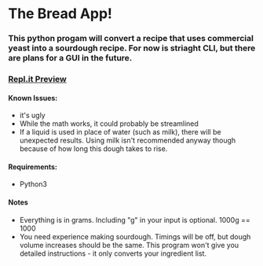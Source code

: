<h1>The Bread App!</h1>

<h3>This python progam will convert a recipe that uses commercial yeast into a sourdough recipe.  For now is striaght CLI, but there are plans for a GUI in the future.</h3>

<h3><a href="https://repl.it/@ljensen505/ImpracticalMediocreSeahorse#main.py">Repl.it Preview</a></h3>

<h4>Known Issues:</h4>
    <ul>
        <li>it's ugly</li>
        <li>While the math works, it could probably be streamlined</li>
        <li>If a liquid is used in place of water (such as milk), there will be unexpected results.  Using milk isn't recommended anyway though because of how long this dough takes to rise.</li>
    </ul>

<h4>Requirements:</h4>
    <ul>
        <li>Python3</li>
    </ul>

<h4>Notes</h4>
    <ul>
        <li>Everything is in grams. Including "g" in your input is optional. 1000g == 1000</li>
        <li>You need experience making sourdough. Timings will be off, but dough volume increases should be the same.  This program won't give you detailed instructions - it only converts your ingredient list.</li>
    </ul>